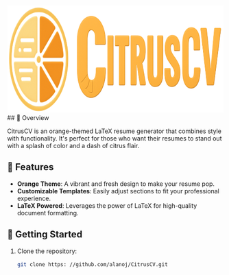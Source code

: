 <img src="assets/logo_banner_clear.png" height="250" style="text-align: center">
## 🍊 Overview

CitrusCV is an orange-themed LaTeX resume generator that combines style with functionality. It's perfect for those who want their resumes to stand out with a splash of color and a dash of citrus flair.

## 🎨 Features

- **Orange Theme**: A vibrant and fresh design to make your resume pop.
- **Customizable Templates**: Easily adjust sections to fit your professional experience.
- **LaTeX Powered**: Leverages the power of LaTeX for high-quality document formatting.

## 🚀 Getting Started

1. Clone the repository:
   ```bash
   git clone https: //github.com/alanoj/CitrusCV.git
